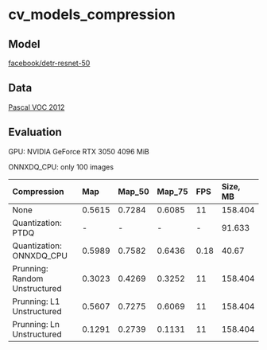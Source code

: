 # cv_models_compression

## Model

[facebook/detr-resnet-50](https://huggingface.co/facebook/detr-resnet-50)

## Data

[Pascal VOC 2012](http://host.robots.ox.ac.uk/pascal/VOC/voc2012/index.html)

## Evaluation

GPU: NVIDIA GeForce RTX 3050 4096 MiB

ONNXDQ_CPU: only 100 images

| Compression                   | Map    | Map_50 | Map_75 | FPS | Size, MB |
|:------------------------------|:-------|:-------|:-------|:----|:---------|
| None                          | 0.5615 | 0.7284 | 0.6085 | 11  | 158.404  |
| Quantization: PTDQ            | -      | -      | -      | -   | 91.633   |
| Quantization: ONNXDQ_CPU      | 0.5989 | 0.7582 | 0.6436 |0.18 | 40.67    |
| Prunning: Random Unstructured | 0.3023 | 0.4269 | 0.3252 | 11  | 158.404  |
| Prunning: L1 Unstructured     | 0.5607 | 0.7275 | 0.6069 | 11  | 158.404  |
| Prunning: Ln Unstructured     | 0.1291 | 0.2739 | 0.1131 | 11  | 158.404  |
